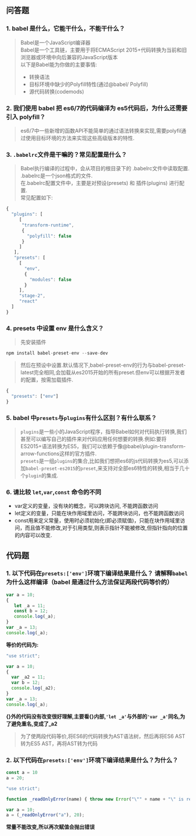 ## 问答题    
### 1. babel 是什么，它能干什么，不能干什么？  
>Babel是一个JavaScript编译器  
Babel是一个工具链，主要用于将ECMAScript 2015+代码转换为当前和旧浏览器或环境中向后兼容的JavaScript版本  
以下是Babel能为你做的主要事情:
>* 转换语法
>* 目标环境中缺少的Polyfill特性(通过@babel/ Polyfill)
>* 源代码转换(codemods)

### 2. 我们使用 babel 把 es6/7的代码编译为 es5代码后，为什么还需要引入 polyfill？  
>es6/7中一些新增的函数API不能简单的通过语法转换来实现,需要polyfil通过使用目标环境的方法来实现这些高级版本的特性.

### 3. `.babelrc`文件是干嘛的？常见配置是什么？  
>Babel执行编译的过程中，会从项目的根目录下的 .babelrc文件中读取配置.  
.babelrc是一个json格式的文件.    
在.babelrc配置文件中，主要是对预设(presets) 和 插件(plugins) 进行配置.  
常见配置如下:  
```js
{
  "plugins": [
     [
      "transform-runtime",
      {
        "polyfill": false
      }
     ]
   ],
   "presets": [
     [
       "env",
       {
         "modules": false
       }
     ],
     "stage-2",
     "react"
  ]
}
```

### 4. presets 中设置 env 是什么含义？  
>先安装插件  
```js
npm install babel-preset-env --save-dev
```
>然后在预设中设置.默认情况下,babel-preset-env的行为与babel-preset-latest完全相同,会加载从es2015开始的所有preset.但env可以根据开发者的配置，按需加载插件.
```js
{
  "presets": ["env"]
}
```

### 5. babel 中`presets`与`plugins`有什么区别？有什么联系？  
>`plugins`是一些小的JavaScript程序，指导Babel如何对代码执行转换,我们甚至可以编写自己的插件来对代码应用任何想要的转换.例如:要将ES2015+语法转换为ES5，我们可以依赖于像@babel/plugin-transform-arrow-functions这样的官方插件.   
`presets`是一组`plugins`的集合,比如我们想把es6的js代码转换为es5,可以添加`babel-preset-es2015`的`preset`,来支持对全部es6特性的转换,相当于几十个`plugin`的集成.

### 6. 请比较 `let`,`var`,`const` 命令的不同  
* var定义的变量，没有块的概念，可以跨块访问, 不能跨函数访问
* let定义的变量，只能在块作用域里访问，不能跨块访问，也不能跨函数访问
* const用来定义常量，使用时必须初始化(即必须赋值)，只能在块作用域里访问，而且值不能修改,对于引用类型,则表示指针不能被修改,但指针指向的位置的内容可以改变.

## 代码题
### 1. 以下代码在`presets:['env']`环境下编译结果是什么？ 请解释`babel`为什么这样编译（babel 是通过什么方法保证两段代码等价的）  
```js
var a = 10;
{
   let _a = 11;
   const b = 12;
   console.log(_a);
}
var _a = 13;
console.log(_a);
```

**等价的代码为:**
```js
"use strict";

var a = 10;
{
  var _a2 = 11;
  var b = 12;
  console.log(_a2);
}
var _a = 13;
console.log(_a);
```  
**{}外的代码没有改变很好理解,主要看{}内部,`'let _a'`与外部的`'var _a'`同名,为了避免重名,变成了_a2**

>为了使两段代码等价,将ES6的代码转换为AST语法树，然后再将ES6 AST转为ES5 AST，再将AST转为代码

### 2. 以下代码在`presets:['env']`环境下编译结果是什么？为什么？  
```js
const a = 10
a = 20;
```

```js
"use strict";

function _readOnlyError(name) { throw new Error("\"" + name + "\" is read-only"); }

var a = 10;
a = (_readOnlyError("a"), 20);
```
**常量不能改变,所以再次赋值会抛出错误**

